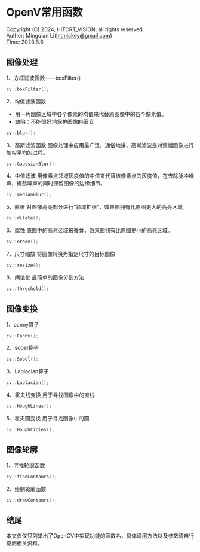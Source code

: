 # OpenV常用函数
Copyright (C) 2024, HITCRT_VISION, all rights reserved.  
Author: Mingqian Li(hitmickey@gmail.com)  
Time: 2023.8.6
## 图像处理
1、方框滤波函数——boxFilter()
```cpp
cv::boxFilter();
```
2、均值滤波函数

- 用一片图像区域中各个像素的均值来代替原图像中的各个像素值。
- 缺陷：不能很好地保护图像的细节
```cpp
cv::blur();
```
3、高斯滤波函数
图像处理中应用最广泛，通俗地讲，高斯滤波是对整幅图像进行加权平均的过程。
```cpp
cv::GaussianBlur();
```
4、中值滤波
用像素点邻域灰度值的中值来代替该像素点的灰度值，在去除脉冲噪声，椒盐噪声的同时保留图像的边缘细节。
```cpp
cv::medianBlur();
```
5、膨胀
对图像高亮部分进行“领域扩张”，效果图拥有比原图更大的高亮区域。
```cpp
cv::dilate();
```
6、腐蚀
原图中的高亮区域被蚕食，效果图拥有比原图更小的高亮区域。
```cpp
cv::erode();
```
7、尺寸缩放
将图像转换为指定尺寸的目标图像
```cpp
cv::resize();
```
8、阈值化
最简单的图像分割方法
```cpp
cv::threshold();
```
## 图像变换
1、canny算子
```cpp
cv::Canny();
```
2、sobel算子
```cpp
cv::Sobel();
```
3、Laplacian算子
```cpp
cv::Laplacian();
```
4、霍夫线变换
用于寻找图像中的直线
```cpp
cv::HoughLines();
```
5、霍夫圆变换
用于寻找图像中的圆
```cpp
cv::HoughCicles();
```
## 图像轮廓
1、寻找轮廓函数
```cpp
cv::findContours();
```
2、绘制轮廓函数
```cpp
cv::drawContours();
```
## 结尾
本文仅仅只列举出了OpenCV中实现功能的函数名，具体调用方法以及参数请自行查阅相关资料。
